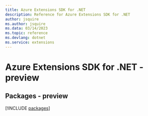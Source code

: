```yaml
---
title: Azure Extensions SDK for .NET
description: Reference for Azure Extensions SDK for .NET
author: jsquire
ms.author: jsquire
ms.data: 03/14/2023
ms.topic: reference
ms.devlang: dotnet
ms.service: extensions
---
```

# Azure Extensions SDK for .NET - preview
## Packages - preview
[!INCLUDE [packages](extensions-index.md)]